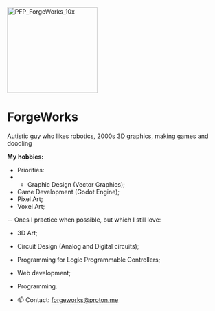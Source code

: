 
<img width="210" height="200" alt="PFP_ForgeWorks_10x" src="https://github.com/user-attachments/assets/388f87d5-b212-4f0c-9493-2c2caab401bd" />

# ForgeWorks

Autistic guy who likes robotics, 2000s 3D graphics, making games and doodling

**My hobbies:**

- Priorities:
- - Graphic Design (Vector Graphics);
- Game Development (Godot Engine);
- Pixel Art;
- Voxel Art;

-- Ones I practice when possible, but which I still love:
- 3D Art;
- Circuit Design (Analog and Digital circuits);
- Programming for Logic Programmable Controllers;
- Web development;
- Programming.

- 📫 Contact: forgeworks@proton.me

<!---
Max9th/Max9th is a ✨ special ✨ repository because its `README.md` (this file) appears on your GitHub profile.
You can click the Preview link to take a look at your changes.
--->
